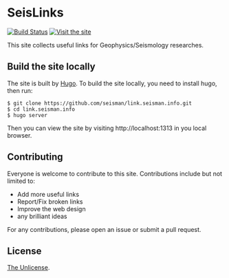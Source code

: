 # SeisLinks

[![Build Status](https://travis-ci.org/seisman/link.seisman.info.svg?branch=master)](https://travis-ci.org/seisman/link.seisman.info)
[![Visit the site](https://img.shields.io/badge/Visit-https://link.seisman.info-blue.svg?style=flat-square)](https://link.seisman.info)

This site collects useful links for Geophysics/Seismology researches.

## Build the site locally

The site is built by [Hugo](https://gohugo.io/). To build the site locally,
you need to install hugo, then run:

```
$ git clone https://github.com/seisman/link.seisman.info.git
$ cd link.seisman.info
$ hugo server
```

Then you can view the site by visiting http://localhost:1313 in you local browser.

## Contributing

Everyone is welcome to contribute to this site. Contributions include but not limited to:

- Add more useful links
- Report/Fix broken links
- Improve the web design
- any brilliant ideas

For any contributions, please open an issue or submit a pull request.

## License

[The Unlicense](https://unlicense.org/).
